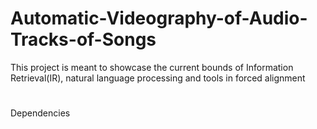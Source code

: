 # Automatic-Videography-of-Audio-Tracks-of-Songs

This project is meant to showcase the current bounds of Information Retrieval(IR), natural language processing and tools in forced alignment

#
Dependencies


